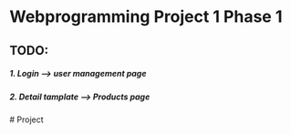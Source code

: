 # Webprogramming Project 1 Phase 1
## TODO:
##### 1. Login --> user management page
##### 2. Detail tamplate --> Products page
#   P r o j e c t  
 